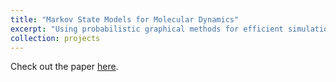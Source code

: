```yaml
---
title: "Markov State Models for Molecular Dynamics"
excerpt: "Using probabilistic graphical methods for efficient simulation of the protein folding process"
collection: projects
---
```


Check out the paper [here](../../files/markov_state_models_for_protein_folding.pdf). 
